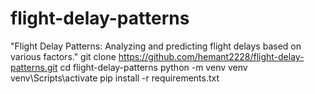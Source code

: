 # flight-delay-patterns
"Flight Delay Patterns: Analyzing and predicting flight delays based on various factors."
git clone https://github.com/hemant2228/flight-delay-patterns.git
cd flight-delay-patterns
python -m venv venv
venv\Scripts\activate
pip install -r requirements.txt


